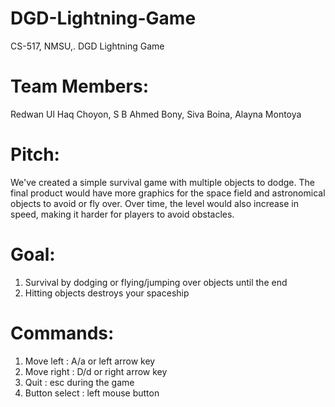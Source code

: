 # DGD-Lightning-Game
CS-517, NMSU,. DGD Lightning Game

# Team Members:
Redwan Ul Haq Choyon, S B Ahmed Bony, Siva Boina, Alayna Montoya

# Pitch:
We've created a simple survival game with multiple objects to dodge. The final product would have more graphics for the space field and astronomical objects to avoid or fly over. Over time, the level would also increase in speed, making it harder for players to avoid obstacles.

# Goal:
1. Survival by dodging or flying/jumping over objects until the end
2. Hitting objects destroys your spaceship

# Commands:
1. Move left     : A/a or left arrow key
2. Move right    : D/d or right arrow key
3. Quit          : esc during the game
4. Button select : left mouse button
